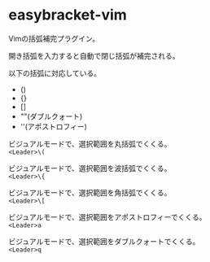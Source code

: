 easybracket-vim
===============

Vimの括弧補完プラグイン。

開き括弧を入力すると自動で閉じ括弧が補完される。

以下の括弧に対応している。
* \(\)
* \{\}
* \[\]
* ""(ダブルクォート)
* ''(アポストロフィー)

ビジュアルモードで、選択範囲を丸括弧でくくる。  
`<Leader>\(`

ビジュアルモードで、選択範囲を波括弧でくくる。  
`<Leader>\{`

ビジュアルモードで、選択範囲を角括弧でくくる。  
`<Leader>\[`

ビジュアルモードで、選択範囲をアポストロフィーでくくる。  
`<Leader>a`

ビジュアルモードで、選択範囲をダブルクォートでくくる。  
`<Leader>q`
